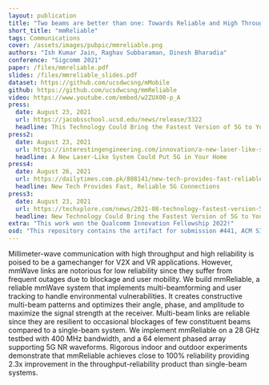 ```yaml
---
layout: publication
title: "Two beams are better than one: Towards Reliable and High Throughput mmWave Links"
short_title: "mmReliable"
tags: Communications
cover: /assets/images/pubpic/mmreliable.png
authors: "Ish Kumar Jain, Raghav Subbaraman, Dinesh Bharadia"
conference: "Sigcomm 2021"
paper: /files/mmreliable.pdf
slides: /files/mmreliable_slides.pdf
dataset: https://github.com/ucsdwcsng/mMobile
github: https://github.com/ucsdwcsng/mmReliable
video: https://www.youtube.com/embed/w2ZUX00-p_A
press:
  date: August 23, 2021
  url: https://jacobsschool.ucsd.edu/news/release/3322
  headline: This Technology Could Bring the Fastest Version of 5G to Your Home and Workplace
press2:
  date: August 23, 2021
  url: https://interestingengineering.com/innovation/a-new-laser-like-system-could-put-5g-in-your-home
  headline: A New Laser-Like System Could Put 5G in Your Home
press4:
  date: August 26, 2021
  url: https://dailytimes.com.pk/808141/new-tech-provides-fast-reliable-5g-connections/
  headline: New Tech Provides Fast, Reliable 5G Connections
press3:
  date: August 23, 2021
  url: https://techxplore.com/news/2021-08-technology-fastest-version-5g-home.html
  headline: New Technology Could Bring the Fastest Version of 5G to Your Home and Workplace
extra: "This work won the Qualcomm Innovation Fellowship 2022!"
osd: "This repository contains the artifact for submission #441, ACM SIGCOMM 2021. The artifact is composed of simulations and algorithms implemented on real-life mmWave channel estimates."
---
```


Millimeter-wave communication with high throughput and high reliability is poised to be a gamechanger for V2X and VR applications. However, mmWave links are notorious for low reliability since they suffer from frequent outages due to blockage and user mobility. We build mmReliable, a reliable mmWave system that implements multi-beamforming and user tracking to handle environmental vulnerabilities. It creates constructive multi-beam patterns and optimizes their angle, phase, and amplitude to maximize the signal strength at the receiver. Multi-beam links are reliable since they are resilient to occasional blockages of few constituent beams compared to a single-beam system. We implement mmReliable on a 28 GHz testbed with 400 MHz bandwidth, and a 64 element phased array supporting 5G NR waveforms. Rigorous indoor and outdoor experiments demonstrate that mmReliable achieves close to 100% reliability providing 2.3x improvement in the throughput-reliability product than single-beam systems.
